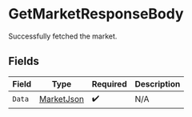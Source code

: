 # GetMarketResponseBody

Successfully fetched the market.


## Fields

| Field                                               | Type                                                | Required                                            | Description                                         |
| --------------------------------------------------- | --------------------------------------------------- | --------------------------------------------------- | --------------------------------------------------- |
| `Data`                                              | [MarketJson](../../Models/Components/MarketJson.md) | :heavy_check_mark:                                  | N/A                                                 |